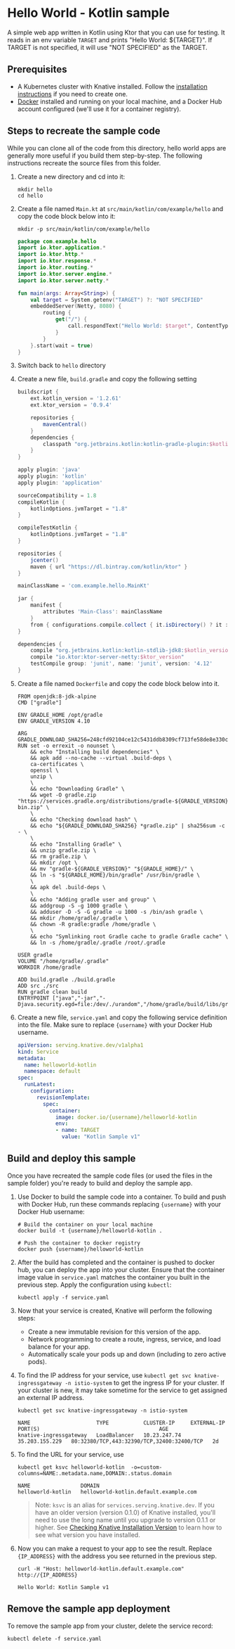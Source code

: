# Hello World - Kotlin sample

A simple web app written in Kotlin using Ktor that you can use for testing.
It reads in an env variable `TARGET` and prints "Hello World: ${TARGET}". If
TARGET is not specified, it will use "NOT SPECIFIED" as the TARGET.

## Prerequisites

* A Kubernetes cluster with Knative installed. Follow the
  [installation instructions](https://github.com/knative/docs/blob/master/install/README.md) if you need
  to create one.
* [Docker](https://www.docker.com) installed and running on your local machine,
  and a Docker Hub account configured (we'll use it for a container registry).

## Steps to recreate the sample code

While you can clone all of the code from this directory, hello world apps are
generally more useful if you build them step-by-step.
The following instructions recreate the source files from this folder.

1. Create a new directory and cd into it:

    ```shell
    mkdir hello
    cd hello
    ```
2. Create a file named `Main.kt` at `src/main/kotlin/com/example/hello` and copy the code block below into it:

    ```shell
    mkdir -p src/main/kotlin/com/example/hello
    ```
	
    ```kotlin
    package com.example.hello
    import io.ktor.application.*
    import io.ktor.http.*
    import io.ktor.response.*
    import io.ktor.routing.*
    import io.ktor.server.engine.*
    import io.ktor.server.netty.*

    fun main(args: Array<String>) {
        val target = System.getenv("TARGET") ?: "NOT SPECIFIED"
        embeddedServer(Netty, 8080) {
            routing {
                get("/") {
                    call.respondText("Hello World: $target", ContentType.Text.Html)
                }
            }
        }.start(wait = true)
    }
    ```
3. Switch back to `hello` directory

4. Create a new file, `build.gradle` and copy the following setting

   ```groovy
   buildscript {
       ext.kotlin_version = '1.2.61'
       ext.ktor_version = '0.9.4'

       repositories {
           mavenCentral()
       }
       dependencies {
           classpath "org.jetbrains.kotlin:kotlin-gradle-plugin:$kotlin_version"
       }
   }

   apply plugin: 'java'
   apply plugin: 'kotlin'
   apply plugin: 'application'

   sourceCompatibility = 1.8
   compileKotlin {
       kotlinOptions.jvmTarget = "1.8"
   }
   
   compileTestKotlin {
       kotlinOptions.jvmTarget = "1.8"
   }

   repositories {
       jcenter()
       maven { url "https://dl.bintray.com/kotlin/ktor" }
   }

   mainClassName = 'com.example.hello.MainKt'

   jar {
       manifest {
           attributes 'Main-Class': mainClassName
       }
       from { configurations.compile.collect { it.isDirectory() ? it : zipTree(it) } }
   }

   dependencies {
       compile "org.jetbrains.kotlin:kotlin-stdlib-jdk8:$kotlin_version"
       compile "io.ktor:ktor-server-netty:$ktor_version"
       testCompile group: 'junit', name: 'junit', version: '4.12'
   }
   ```

5. Create a file named `Dockerfile` and copy the code block below into it.

    ```docker
    FROM openjdk:8-jdk-alpine
    CMD ["gradle"]

    ENV GRADLE_HOME /opt/gradle
    ENV GRADLE_VERSION 4.10

    ARG GRADLE_DOWNLOAD_SHA256=248cfd92104ce12c5431ddb8309cf713fe58de8e330c63176543320022f59f18
    RUN set -o errexit -o nounset \
        && echo "Installing build dependencies" \
        && apk add --no-cache --virtual .build-deps \
        ca-certificates \
        openssl \
        unzip \
        \
        && echo "Downloading Gradle" \
        && wget -O gradle.zip "https://services.gradle.org/distributions/gradle-${GRADLE_VERSION}-bin.zip" \
        \
        && echo "Checking download hash" \
        && echo "${GRADLE_DOWNLOAD_SHA256} *gradle.zip" | sha256sum -c - \
        \
        && echo "Installing Gradle" \
        && unzip gradle.zip \
        && rm gradle.zip \
        && mkdir /opt \
        && mv "gradle-${GRADLE_VERSION}" "${GRADLE_HOME}/" \
        && ln -s "${GRADLE_HOME}/bin/gradle" /usr/bin/gradle \
        \
        && apk del .build-deps \
        \
        && echo "Adding gradle user and group" \
        && addgroup -S -g 1000 gradle \
        && adduser -D -S -G gradle -u 1000 -s /bin/ash gradle \
        && mkdir /home/gradle/.gradle \
        && chown -R gradle:gradle /home/gradle \
        \
        && echo "Symlinking root Gradle cache to gradle Gradle cache" \
        && ln -s /home/gradle/.gradle /root/.gradle
        
    USER gradle
    VOLUME "/home/gradle/.gradle"
    WORKDIR /home/gradle

    ADD build.gradle ./build.gradle
    ADD src ./src
    RUN gradle clean build
    ENTRYPOINT ["java","-jar","-Djava.security.egd=file:/dev/./urandom","/home/gradle/build/libs/gradle.jar"]
    ```

6. Create a new file, `service.yaml` and copy the following service definition
   into the file. Make sure to replace `{username}` with your Docker Hub username.

    ```yaml
    apiVersion: serving.knative.dev/v1alpha1
    kind: Service
    metadata:
      name: helloworld-kotlin
      namespace: default
    spec:
      runLatest:
        configuration:
          revisionTemplate:
            spec:
              container:
                image: docker.io/{username}/helloworld-kotlin
                env:
                - name: TARGET
                  value: "Kotlin Sample v1"
    ```

## Build and deploy this sample

Once you have recreated the sample code files (or used the files in the sample
folder) you're ready to build and deploy the sample app.

1. Use Docker to build the sample code into a container. To build and push with
   Docker Hub, run these commands replacing `{username}` with your
   Docker Hub username:

    ```shell
    # Build the container on your local machine
    docker build -t {username}/helloworld-kotlin .

    # Push the container to docker registry
    docker push {username}/helloworld-kotlin
    ```

2. After the build has completed and the container is pushed to docker hub, you
   can deploy the app into your cluster. Ensure that the container image value
   in `service.yaml` matches the container you built in
   the previous step. Apply the configuration using `kubectl`:

    ```shell
    kubectl apply -f service.yaml
    ```

3. Now that your service is created, Knative will perform the following steps:
   * Create a new immutable revision for this version of the app.
   * Network programming to create a route, ingress, service, and load balance for your app.
   * Automatically scale your pods up and down (including to zero active pods).

4. To find the IP address for your service, use
   `kubectl get svc knative-ingressgateway -n istio-system` to get the ingress IP for your
   cluster. If your cluster is new, it may take sometime for the service to get assigned
   an external IP address.

    ```shell
    kubectl get svc knative-ingressgateway -n istio-system
    ```
    ```shell
    NAME                     TYPE           CLUSTER-IP     EXTERNAL-IP      PORT(S)                                      AGE
    knative-ingressgateway   LoadBalancer   10.23.247.74   35.203.155.229   80:32380/TCP,443:32390/TCP,32400:32400/TCP   2d
    ```

5. To find the URL for your service, use
    ```shell
    kubectl get ksvc helloworld-kotlin  -o=custom-columns=NAME:.metadata.name,DOMAIN:.status.domain
    ```
    ```shell
    NAME                DOMAIN
    helloworld-kotlin   helloworld-kotlin.default.example.com
    ```

    > Note: `ksvc` is an alias for `services.serving.knative.dev`. If you have
      an older version (version 0.1.0) of Knative installed, you'll need to use
      the long name until you upgrade to version 0.1.1 or higher. See
      [Checking Knative Installation Version](../../../install/check-install-version.md)
      to learn how to see what version you have installed.

6. Now you can make a request to your app to see the result. Replace `{IP_ADDRESS}`
   with the address you see returned in the previous step.

    ```shell
    curl -H "Host: helloworld-kotlin.default.example.com" http://{IP_ADDRESS}
    ```
    ```shell
    Hello World: Kotlin Sample v1
    ```

## Remove the sample app deployment

To remove the sample app from your cluster, delete the service record:

```shell
kubectl delete -f service.yaml
```
